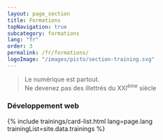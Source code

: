 ```yaml
---
layout: page_section
title: Formations
topNavigation: true
subcategory: formations
lang: "fr"
order: 3
permalink: /fr/formations/
logoImage: "/images/picto/section-training.svg"
---
```


> Le numérique est partout.
> <br>
> Ne devenez pas des illettrés du XXI<sup>ème</sup> siècle

### Développement web

{% include trainings/card-list.html lang=page.lang trainingList=site.data.trainings %}

